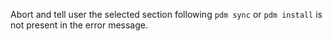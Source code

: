 Abort and tell user the selected section following `pdm sync` or `pdm install` is not present in the error message.
